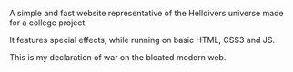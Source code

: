 A simple and fast website representative of the Helldivers universe made for a college project.

It features special effects, while running on basic HTML, CSS3 and JS.

This is my declaration of war on the bloated modern web.
